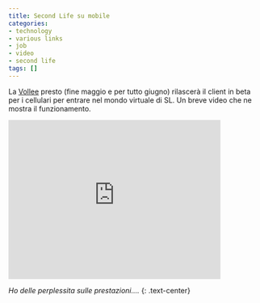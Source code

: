 ```yaml
---
title: Second Life su mobile
categories:
- technology
- various links
- job
- video
- second life
tags: []
---
```

La [Vollee](http://www.vollee.com/secondlife
"http://www.vollee.com/secondlife" ) presto (fine maggio e per tutto giugno)
rilascerà il client in beta per i cellulari per entrare nel mondo virtuale di
SL. Un breve video che ne mostra il funzionamento.

<iframe width="420" height="315" src="https://www.youtube.com/embed/XwRnjbkljnc" frameborder="0" allowfullscreen></iframe>

_Ho delle perplessita sulle prestazioni...._
{: .text-center}

